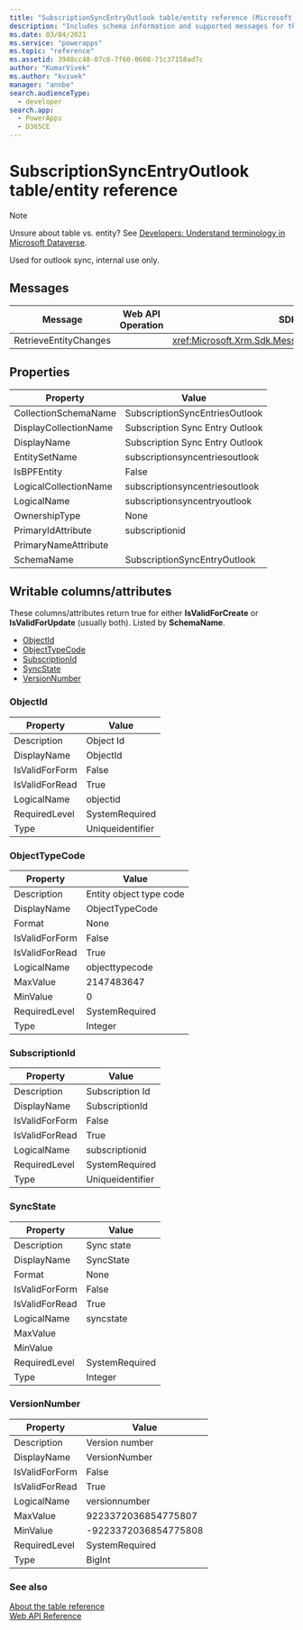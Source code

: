 ```yaml
---
title: "SubscriptionSyncEntryOutlook table/entity reference (Microsoft Dataverse)| MicrosoftDocs"
description: "Includes schema information and supported messages for the SubscriptionSyncEntryOutlook table/entity."
ms.date: 03/04/2021
ms.service: "powerapps"
ms.topic: "reference"
ms.assetid: 3948cc48-07c8-7f60-0608-71c37158ad7c
author: "KumarVivek"
ms.author: "kvivek"
manager: "annbe"
search.audienceType: 
  - developer
search.app: 
  - PowerApps
  - D365CE
---
```


# SubscriptionSyncEntryOutlook table/entity reference

> [!NOTE]
> Unsure about table vs. entity? See [Developers: Understand terminology in Microsoft Dataverse](/powerapps/developer/data-platform/understand-terminology).

Used for outlook sync, internal use only.


## Messages

|Message|Web API Operation|SDK Assembly|
|-|-|-|
|RetrieveEntityChanges||<xref:Microsoft.Xrm.Sdk.Messages.RetrieveEntityChangesRequest>|

## Properties

|Property|Value|
|--------|-----|
|CollectionSchemaName|SubscriptionSyncEntriesOutlook|
|DisplayCollectionName|Subscription Sync Entry Outlook|
|DisplayName|Subscription Sync Entry Outlook|
|EntitySetName|subscriptionsyncentriesoutlook|
|IsBPFEntity|False|
|LogicalCollectionName|subscriptionsyncentriesoutlook|
|LogicalName|subscriptionsyncentryoutlook|
|OwnershipType|None|
|PrimaryIdAttribute|subscriptionid|
|PrimaryNameAttribute||
|SchemaName|SubscriptionSyncEntryOutlook|

<a name="writable-attributes"></a>

## Writable columns/attributes

These columns/attributes return true for either **IsValidForCreate** or **IsValidForUpdate** (usually both). Listed by **SchemaName**.

- [ObjectId](#BKMK_ObjectId)
- [ObjectTypeCode](#BKMK_ObjectTypeCode)
- [SubscriptionId](#BKMK_SubscriptionId)
- [SyncState](#BKMK_SyncState)
- [VersionNumber](#BKMK_VersionNumber)


### <a name="BKMK_ObjectId"></a> ObjectId

|Property|Value|
|--------|-----|
|Description|Object Id|
|DisplayName|ObjectId|
|IsValidForForm|False|
|IsValidForRead|True|
|LogicalName|objectid|
|RequiredLevel|SystemRequired|
|Type|Uniqueidentifier|


### <a name="BKMK_ObjectTypeCode"></a> ObjectTypeCode

|Property|Value|
|--------|-----|
|Description|Entity object type code|
|DisplayName|ObjectTypeCode|
|Format|None|
|IsValidForForm|False|
|IsValidForRead|True|
|LogicalName|objecttypecode|
|MaxValue|2147483647|
|MinValue|0|
|RequiredLevel|SystemRequired|
|Type|Integer|


### <a name="BKMK_SubscriptionId"></a> SubscriptionId

|Property|Value|
|--------|-----|
|Description|Subscription Id|
|DisplayName|SubscriptionId|
|IsValidForForm|False|
|IsValidForRead|True|
|LogicalName|subscriptionid|
|RequiredLevel|SystemRequired|
|Type|Uniqueidentifier|


### <a name="BKMK_SyncState"></a> SyncState

|Property|Value|
|--------|-----|
|Description|Sync state|
|DisplayName|SyncState|
|Format|None|
|IsValidForForm|False|
|IsValidForRead|True|
|LogicalName|syncstate|
|MaxValue||
|MinValue||
|RequiredLevel|SystemRequired|
|Type|Integer|


### <a name="BKMK_VersionNumber"></a> VersionNumber

|Property|Value|
|--------|-----|
|Description|Version number|
|DisplayName|VersionNumber|
|IsValidForForm|False|
|IsValidForRead|True|
|LogicalName|versionnumber|
|MaxValue|9223372036854775807|
|MinValue|-9223372036854775808|
|RequiredLevel|SystemRequired|
|Type|BigInt|



### See also

[About the table reference](../about-entity-reference.md)<br />
[Web API Reference](/dynamics365/customer-engagement/web-api/about)<br />
<xref href="Microsoft.Dynamics.CRM.subscriptionsyncentryoutlook?text=subscriptionsyncentryoutlook EntityType" />